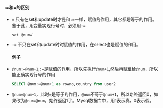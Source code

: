 #### :=和=的区别

* `=` 只有在set和update时才是和`:=`一样，赋值的作用，其它都是等于的作用。鉴于此，用变量实现行号时，必须用`:=`

  `set @num=1`

* `:=` 不只在set和update时时赋值的作用，在select也是赋值的作用。
  #### 例子
* `@num:=@num+1`,`:=`是赋值的作用，所以先执行`@num+1`,然后再赋值给`@num`，所以能正确实现行号的作用
  ```sql
  SELECT @num:=@num+1 as rowno,country from user2
  ```
* `@num=@num+1`，此时`=`是等于的作用，`@num`不等于`@num+1`，所以始终返回0，如果改为`@num=@num`，始终返回1了。Mysql数据库中，用1表示真，0表示假。



